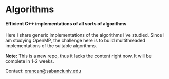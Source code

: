# Algorithms
<h4>Efficient C++ implementations of all sorts of algorithms</h4>

Here I share generic implementations of the algorithms I've studied. Since I am studying OpenMP, the challenge here is to build multithreaded implementations of the suitable algorithms.

<strong>Note:</strong> This is a new repo, thus it lacks the content right now. It will be complete in 1-2 weeks.

Contact: orancan@sabanciuniv.edu
